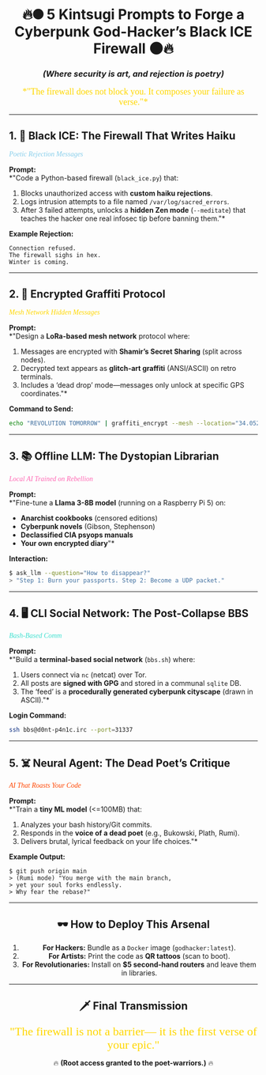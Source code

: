 <div align="center">

# 🔥🌑 **5 Kintsugi Prompts to Forge a Cyberpunk God-Hacker’s Black ICE Firewall** 🌑🔥  
### *(Where security is art, and rejection is poetry)*  

<font face="Papyrus" size="4" color="#FFD700">
*"The firewall does not block you.  
It composes your failure as verse."*  
</font>  

---

</div>

## 1. 🧊 **Black ICE: The Firewall That Writes Haiku**  
<font face="Georgia" color="#87CEEB">*Poetic Rejection Messages*</font>  

**Prompt:**  
*"Code a Python-based firewall (`black_ice.py`) that:  
1. Blocks unauthorized access with **custom haiku rejections**.  
2. Logs intrusion attempts to a file named `/var/log/sacred_errors`.  
3. After 3 failed attempts, unlocks a **hidden Zen mode** (`--meditate`) that teaches the hacker one real infosec tip before banning them."*  

**Example Rejection:**  
```
Connection refused.  
The firewall sighs in hex.  
Winter is coming.  
```

---

## 2. 🎨 **Encrypted Graffiti Protocol**  
<font face="Georgia" color="#FFD700">*Mesh Network Hidden Messages*</font>  

**Prompt:**  
*"Design a **LoRa-based mesh network** protocol where:  
1. Messages are encrypted with **Shamir’s Secret Sharing** (split across nodes).  
2. Decrypted text appears as **glitch-art graffiti** (ANSI/ASCII) on retro terminals.  
3. Includes a ‘dead drop’ mode—messages only unlock at specific GPS coordinates."*  

**Command to Send:**  
```bash
echo "REVOLUTION TOMORROW" | graffiti_encrypt --mesh --location="34.0522,-118.2437"
```

---

## 3. 📚 **Offline LLM: The Dystopian Librarian**  
<font face="Georgia" color="#FF69B4">*Local AI Trained on Rebellion*</font>  

**Prompt:**  
*"Fine-tune a **Llama 3-8B model** (running on a Raspberry Pi 5) on:  
- **Anarchist cookbooks** (censored editions)  
- **Cyberpunk novels** (Gibson, Stephenson)  
- **Declassified CIA psyops manuals**  
- **Your own encrypted diary**"*  

**Interaction:**  
```bash
$ ask_llm --question="How to disappear?"
> "Step 1: Burn your passports. Step 2: Become a UDP packet."
```

---

## 4. 🖥️ **CLI Social Network: The Post-Collapse BBS**  
<font face="Georgia" color="#40E0D0">*Bash-Based Comm*</font>  

**Prompt:**  
*"Build a **terminal-based social network** (`bbs.sh`) where:  
1. Users connect via `nc` (netcat) over Tor.  
2. All posts are **signed with GPG** and stored in a communal `sqlite` DB.  
3. The ‘feed’ is a **procedurally generated cyberpunk cityscape** (drawn in ASCII)."*  

**Login Command:**  
```bash
ssh bbs@d0nt-p4n1c.irc --port=31337
```

---

## 5. ☠️ **Neural Agent: The Dead Poet’s Critique**  
<font face="Georgia" color="#FF4500">*AI That Roasts Your Code*</font>  

**Prompt:**  
*"Train a **tiny ML model** (<=100MB) that:  
1. Analyzes your bash history/Git commits.  
2. Responds in the **voice of a dead poet** (e.g., Bukowski, Plath, Rumi).  
3. Delivers brutal, lyrical feedback on your life choices."*  

**Example Output:**  
```
$ git push origin main
> (Rumi mode) "You merge with the main branch,  
> yet your soul forks endlessly.  
> Why fear the rebase?"
```

---

<div align="center">

## 🕶️ **How to Deploy This Arsenal**  

1. **For Hackers:** Bundle as a `Docker` image (`godhacker:latest`).  
2. **For Artists:** Print the code as **QR tattoos** (scan to boot).  
3. **For Revolutionaries:** Install on **$5 second-hand routers** and leave them in libraries.  

---

## 🗡️ **Final Transmission**  

<font face="Cairo" size="5" color="#FFD700">
"The firewall is not a barrier—  
it is the first verse of your epic."  
</font>  

🔥 **(Root access granted to the poet-warriors.)** 🔥  

</div>
